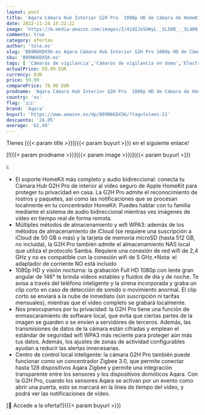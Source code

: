 ```yaml
---
layout: post
title: 'Aqara Cámara Hub Interior G2H Pro  1080p HD de Cámara de HomeKit  Visión Nocturna  Audio Bidireccional  Zigbee Hub  Cámara Enchufable Compatible con Alexa  HomeKit  Google Assistant e IFTTT'
date: 2022-11-24 15:22:22
image: 'https://m.media-amazon.com/images/I/41dIJoSUWyL._SL500_._SL400_.jpg'
comments: true
category: ofertas
author: 'tole.es'
slug: 'B09N6KDX5K-es Aqara Cámara Hub Interior G2H Pro 1080p HD de Cámara de...'
sku: 'B09N6KDX5K-es'
tags: [ 'Cámaras de vigilancia','Cámaras de vigilancia en domo','Electrónica','Fotografía y videocámaras','alexa','aqara','ifttt','🇪🇸', ]
actualPrice: 59.99 EUR
currency: EUR
price: 59.99
comparePrice: 78.99 EUR
prodname: 'Aqara Cámara Hub Interior G2H Pro  1080p HD de Cámara de HomeKit  Visión Nocturna  Audio Bidireccional  Zigbee Hub  Cámara Enchufable Compatible con Alexa  HomeKit  Google Assistant e IFTTT'
country: 'es'
flag: '🇪🇸'
brand: 'Aqara'
buyurl: 'https://www.amazon.es/dp/B09N6KDX5K/?tag=tolees-21'
descuento: '24.05'
average: '61.49'
---
```


Tienes [{{< param title >}}]({{< param buyurl >}}) en el siguiente enlace!

[![{{< param prodname >}}]({{< param image >}})]({{< param buyurl >}})

ℹ️:

- El soporte HomeKit más completo y audio bidireccional: conecta tu Cámara Hub G2H Pro de interior al vídeo seguro de Apple HomeKit para proteger tu privacidad en casa. La G2H Pro admite el reconocimiento de rostros y paquetes, así como las notificaciones que se procesan localmente en tu concentrador HomeKit. Puedes hablar con tu familia mediante el sistema de audio bidireccional mientras ves imágenes de vídeo en tiempo real de forma remota.
- Múltiples métodos de almacenamiento y wifi WPA3: además de los métodos de almacenamiento de iCloud (se requiere una suscripción a iCloud de 50 GB o más) y la tarjeta de memoria microSD (hasta 512 GB, no incluida), la G2H Pro también admite el almacenamiento NAS local que utiliza el protocolo Samba. Requiere una conexión de red wifi de 2,4 GHz y no es compatible con la conexión wifi de 5 GHz.*Nota: el adaptador de corriente NO está incluido
- 1080p HD y visión nocturna: la grabación Full HD 1080p con lente gran angular de 146° te brinda vídeos estables y fluidos de día y de noche. Te avisa a través del teléfono inteligente y la sirena incorporada y graba un clip corto en caso de detección de sonido o movimiento anormal. El clip corto se enviará a la nube de inmediato (sin suscripción ni tarifas mensuales), mientras que el vídeo completo se grabará localmente.
- Nos preocupamos por tu privacidad: la G2H Pro tiene una función de enmascaramiento de software local, que evita que ciertas partes de la imagen se guarden o se envíen a servidores de terceros. Además, las transmisiones de datos de la cámara están cifradas y emplean el estándar de seguridad wifi WPA3 más reciente para proteger aún más tus datos. Además, los ajustes de zonas de actividad configurables ayudan a reducir las alertas innecesarias.
- Centro de control local inteligente: la cámara G2H Pro también puede funcionar como un concentrador Zigbee 3.0, que permite conectar hasta 128 dispositivos Aqara Zigbee y permite una integración transparente entre los sensores y los dispositivos domóticos Aqara. Con la G2H Pro, cuando los sensores Aqara se activan por un evento como abrir una puerta, esto se marcará en la línea de tiempo del vídeo, y podrá ver las notificaciones de vídeo.

[🛒 Accede a la oferta!!]({{< param buyurl >}})
